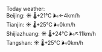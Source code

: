 Today weather:  
Beijing: ☀️ 🌡️+21°C 🌬️←4km/h  
Tianjin: ☀️ 🌡️+25°C 🌬️0km/h  
Shijiazhuang: ☀️ 🌡️+24°C 🌬️↖11km/h  
Tangshan: ☀️ 🌡️+25°C 🌬️0km/h  
